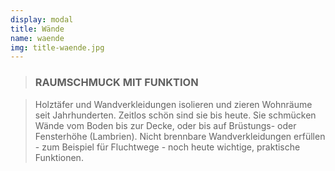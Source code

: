 ```yaml
---
display: modal
title: Wände
name: waende
img: title-waende.jpg
---
```


> ### RAUMSCHMUCK MIT FUNKTION

> Holztäfer und Wandverkleidungen isolieren und zieren Wohnräume seit Jahrhunderten. Zeitlos schön sind sie bis heute. Sie schmücken Wände vom Boden bis zur Decke, oder bis auf Brüstungs- oder Fensterhöhe (Lambrien). Nicht brennbare Wandverkleidungen erfüllen - zum Beispiel für Fluchtwege - noch heute wichtige, praktische Funktionen.
